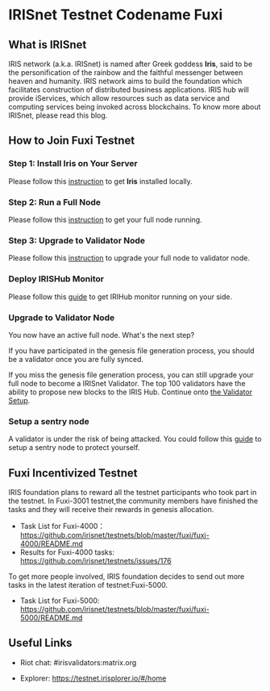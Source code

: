 # IRISnet Testnet Codename Fuxi

## What is IRISnet

IRIS network (a.k.a. IRISnet) is named after Greek goddess **Iris**, said to be the personification of the rainbow and the faithful messenger between heaven and humanity. IRIS network aims to build the foundation which facilitates construction of distributed business applications. IRIS hub will provide iServices, which allow resources such as data service and computing services being invoked across blockchains. To know more about IRISnet, please read this blog.

## How to Join Fuxi Testnet

### Step 1: Install Iris on Your Server

Please follow this [instruction](Install-the-Software.md) to get **Iris** installed locally.

### Step 2: Run a Full Node

Please follow this [instruction](Full-Node.md) to get your full node running.


### Step 3: Upgrade to Validator Node

Please follow this [instruction](Validator-Node.md) to upgrade your full node to validator node.

### Deploy IRISHub Monitor

Please follow this [guide](../software/monitor.md) to get IRIHub monitor running on your side.


### Upgrade to Validator Node

You now have an active full node. What's the next step? 

If you have participated in the genesis file generation process, you should be a validator once you are fully synced. 

If you miss the genesis file generation process, you can still upgrade your full node to become a IRISnet Validator. The top 100 validators have the ability to propose new blocks to the IRIS Hub. Continue onto [the Validator Setup](Validator-Node.md).

### Setup a sentry node

A validator is under the risk of being attacked. You could follow this [guide](../software/sentry.md) to setup a sentry node to protect yourself.

## Fuxi Incentivized Testnet
IRIS foundation plans to reward all the testnet participants who took part in the testnet. In Fuxi-3001 testnet,the community members have finished the tasks and they will receive their rewards in genesis allocation.
* Task List for Fuxi-4000： https://github.com/irisnet/testnets/blob/master/fuxi/fuxi-4000/README.md
* Results for Fuxi-4000 tasks: https://github.com/irisnet/testnets/issues/176

To get more people involved, IRIS foundation decides to send out more tasks in the latest iteration of testnet:Fuxi-5000.
* Task List for Fuxi-5000: https://github.com/irisnet/testnets/blob/master/fuxi/fuxi-5000/README.md

##  Useful Links

* Riot chat: #irisvalidators:matrix.org

* Explorer: https://testnet.irisplorer.io/#/home